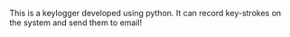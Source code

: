 This is a keylogger developed using python. It can record key-strokes on the system and send them to email!
